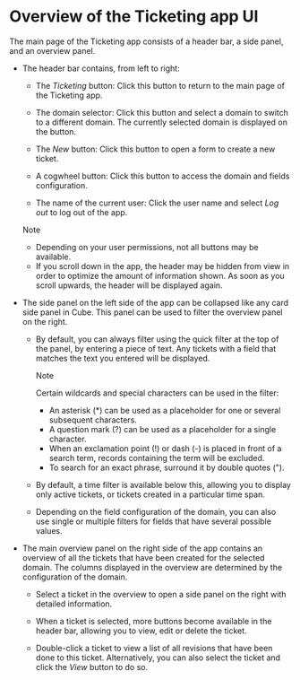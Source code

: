 # Overview of the Ticketing app UI

The main page of the Ticketing app consists of a header bar, a side panel, and an overview panel.

- The header bar contains, from left to right:

    - The *Ticketing* button: Click this button to return to the main page of the Ticketing app.

    - The domain selector: Click this button and select a domain to switch to a different domain. The currently selected domain is displayed on the button.

    - The *New* button: Click this button to open a form to create a new ticket.

    - A cogwheel button: Click this button to access the domain and fields configuration.

    - The name of the current user: Click the user name and select *Log out* to log out of the app.

    > [!NOTE]
    > - Depending on your user permissions, not all buttons may be available.
    > - If you scroll down in the app, the header may be hidden from view in order to optimize the amount of information shown. As soon as you scroll upwards, the header will be displayed again.

- The side panel on the left side of the app can be collapsed like any card side panel in Cube. This panel can be used to filter the overview panel on the right.

    - By default, you can always filter using the quick filter at the top of the panel, by entering a piece of text. Any tickets with a field that matches the text you entered will be displayed.

        > [!NOTE]
        > Certain wildcards and special characters can be used in the filter:
        > - An asterisk (\*) can be used as a placeholder for one or several subsequent characters.
        > - A question mark (?) can be used as a placeholder for a single character.
        > - When an exclamation point (!) or dash (-) is placed in front of a search term, records containing the term will be excluded.
        > - To search for an exact phrase, surround it by double quotes (").

    - By default, a time filter is available below this, allowing you to display only active tickets, or tickets created in a particular time span.

    - Depending on the field configuration of the domain, you can also use single or multiple filters for fields that have several possible values.

- The main overview panel on the right side of the app contains an overview of all the tickets that have been created for the selected domain. The columns displayed in the overview are determined by the configuration of the domain.

    - Select a ticket in the overview to open a side panel on the right with detailed information.

    - When a ticket is selected, more buttons become available in the header bar, allowing you to view, edit or delete the ticket.

    - Double-click a ticket to view a list of all revisions that have been done to this ticket. Alternatively, you can also select the ticket and click the *View* button to do so.

